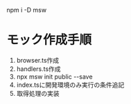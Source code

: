 npm i -D msw

# モック作成手順
1. browser.ts作成
2. handlers.ts作成
3. npx msw init public --save
4. index.tsに開発環境のみ実行の条件追記
5. 取得処理の実装
